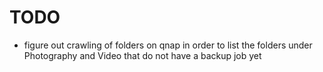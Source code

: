 # TODO

- figure out crawling of folders on qnap in order to list the folders under Photography and Video that do not have a backup job yet
